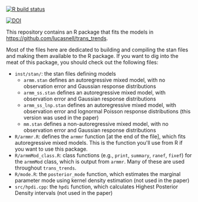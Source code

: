 [![R build status](https://github.com/lucasnell/trans_trends_pkg/workflows/R-CMD-check.yaml/badge.svg)](https://github.com/lucasnell/trans_trends_pkg/actions/workflows/R-CMD-check.yaml)

[![DOI](https://zenodo.org/badge/314584876.svg)](https://zenodo.org/badge/latestdoi/314584876)


This repository contains an R package that fits the models in
<https://github.com/lucasnell/trans_trends>.


Most of the files here are dedicated to building and compiling the stan files
and making them available to the R package.
If you want to dig into the meat of this package, you should check out 
the following files:


- `inst/stan/`: the stan files defining models
    - `armm.stan` defines an autoregressive mixed model, 
      with no observation error
      and Gaussian response distributions
    - `armm_ss.stan` defines an autoregressive mixed model, 
      with observation error 
      and Gaussian response distributions
    - `armm_ss_lnp.stan` defines an autoregressive mixed model, 
      with observation error 
      and lognormal Poisson response distributions
      (this version was used in the paper)
    - `mm.stan` defines a non-autoregressive mixed model, 
      with no observation error
      and Gaussian response distributions
- `R/armmr.R`: defines the `armmr` function [at the end of the file],
  which fits autoregressive mixed models.
  This is the function you'll use from R if you want to use this package.
- `R/armmMod_class.R`: class functions (e.g., `print`, `summary`, `ranef`,
  `fixef`) for the `armmMod` class, which is output from `armmr`.
  Many of these are used throughout `trans_trends`.
- `R/mode.R`: the `posterior_mode` function, which estimates 
  the marginal parameter mode using kernel density estimation
  (not used in the paper)
- `src/hpdi.cpp`: the `hpdi` function, which calculates 
  Highest Posterior Density intervals (not used in the paper)
